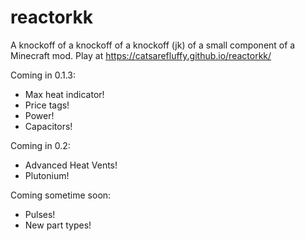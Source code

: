 # reactorkk
A knockoff of a knockoff of a knockoff (jk) of a small component of a Minecraft mod. Play at https://catsarefluffy.github.io/reactorkk/

Coming in 0.1.3:
* Max heat indicator!
* Price tags!
* Power!
* Capacitors!

Coming in 0.2:
* Advanced Heat Vents!
* Plutonium!

Coming sometime soon:
* Pulses!
* New part types!
